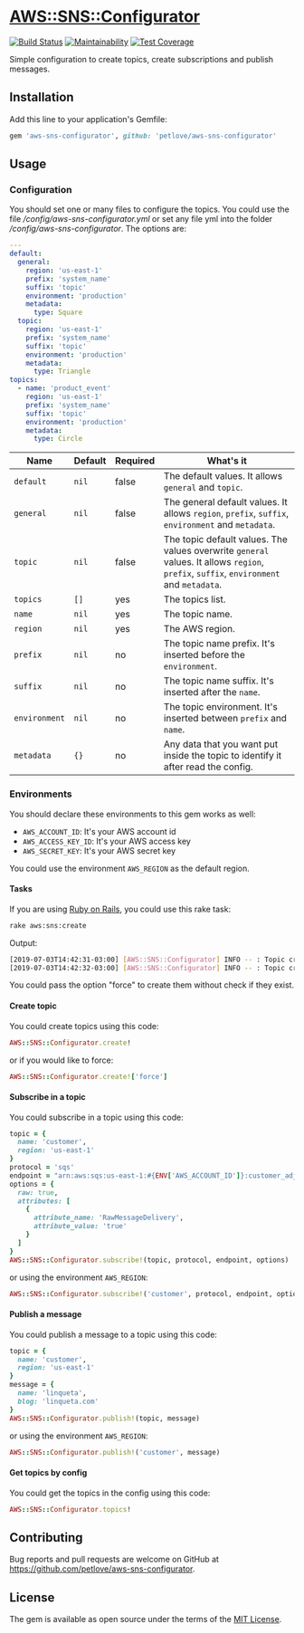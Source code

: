 # [AWS::SNS::Configurator](https://github.com/petlove/aws-sns-configurator)

[![Build Status](https://travis-ci.org/petlove/aws-sns-configurator.svg?branch=master)](https://travis-ci.org/petlove/aws-sns-configurator)
[![Maintainability](https://api.codeclimate.com/v1/badges/3ed50227b9170851483e/maintainability)](https://codeclimate.com/github/petlove/aws-sns-configurator/maintainability)
[![Test Coverage](https://api.codeclimate.com/v1/badges/3ed50227b9170851483e/test_coverage)](https://codeclimate.com/github/petlove/aws-sns-configurator/test_coverage)

Simple configuration to create topics, create subscriptions and publish messages.

## Installation

Add this line to your application's Gemfile:

```ruby
gem 'aws-sns-configurator', github: 'petlove/aws-sns-configurator'
```

## Usage

### Configuration

You should set one or many files to configure the topics. You could use the file _/config/aws-sns-configurator.yml_ or set any file yml into the folder _/config/aws-sns-configurator_. The options are:
```yml
---
default:
  general:
    region: 'us-east-1'
    prefix: 'system_name'
    suffix: 'topic'
    environment: 'production'
    metadata:
      type: Square
  topic:
    region: 'us-east-1'
    prefix: 'system_name'
    suffix: 'topic'
    environment: 'production'
    metadata:
      type: Triangle
topics:
  - name: 'product_event'
    region: 'us-east-1'
    prefix: 'system_name'
    suffix: 'topic'
    environment: 'production'
    metadata:
      type: Circle
```
| Name | Default | Required | What's it |
|------|---------|----------|-----------|
| `default` | `nil` | false | The default values. It allows `general` and `topic`. |
| `general` | `nil` | false | The general default values. It allows `region`, `prefix`, `suffix`, `environment` and `metadata`. |
| `topic` | `nil` | false | The topic default values. The values overwrite `general` values. It allows `region`, `prefix`, `suffix`, `environment` and `metadata`. |
| `topics` | `[]` | yes | The topics list. |
| `name` | `nil` | yes | The topic name. |
| `region` | `nil` | yes | The AWS region. |
| `prefix` | `nil` | no | The topic name prefix. It's inserted before the `environment`.|
| `suffix` | `nil` | no | The topic name suffix. It's inserted after the `name`. |
| `environment` | `nil` | no | The topic environment. It's inserted between `prefix` and `name`. |
| `metadata` | `{}` | no | Any data that you want put inside the topic to identify it after read the config. |

### Environments

You should declare these environments to this gem works as well:
* `AWS_ACCOUNT_ID`: It's your AWS account id
* `AWS_ACCESS_KEY_ID`: It's your AWS access key
* `AWS_SECRET_KEY`: It's your AWS secret key

You could use the environment `AWS_REGION` as the default region.

#### Tasks

If you are using [Ruby on Rails](https://github.com/rails/rails), you could use this rake task:
```bash
rake aws:sns:create
```

Output:
```bash
[2019-07-03T14:42:31-03:00] [AWS::SNS::Configurator] INFO -- : Topic created: system_name_production_customer_topic - sa-east-1
[2019-07-03T14:42:32-03:00] [AWS::SNS::Configurator] INFO -- : Topic created: system_name_production_address_alert - us-east-1
```

You could pass the option "force" to create them without check if they exist.

#### Create topic

You could create topics using this code:

```ruby
AWS::SNS::Configurator.create!
```

or if you would like to force:

```ruby
AWS::SNS::Configurator.create!['force']
```

#### Subscribe in a topic

You could subscribe in a topic using this code:
```ruby
topic = {
  name: 'customer',
  region: 'us-east-1'
}
protocol = 'sqs'
endpoint = "arn:aws:sqs:us-east-1:#{ENV['AWS_ACCOUNT_ID']}:customer_adjuster"
options = {
  raw: true,
  attributes: [
    {
      attribute_name: 'RawMessageDelivery',
      attribute_value: 'true'
    }
  ]
}
AWS::SNS::Configurator.subscribe!(topic, protocol, endpoint, options)
```

or using the environment `AWS_REGION`:

```ruby
AWS::SNS::Configurator.subscribe!('customer', protocol, endpoint, options)
```

#### Publish a message

You could publish a message to a topic using this code:
```ruby
topic = {
  name: 'customer',
  region: 'us-east-1'
}
message = {
  name: 'linqueta',
  blog: 'linqueta.com'
}
AWS::SNS::Configurator.publish!(topic, message)
```

or using the environment `AWS_REGION`:

```ruby
AWS::SNS::Configurator.publish!('customer', message)
```

#### Get topics by config

You could get the topics in the config using this code:
```ruby
AWS::SNS::Configurator.topics!
```

## Contributing

Bug reports and pull requests are welcome on GitHub at https://github.com/petlove/aws-sns-configurator.

## License

The gem is available as open source under the terms of the [MIT License](https://opensource.org/licenses/MIT).
